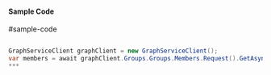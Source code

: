 #### Sample Code
#sample-code 

```C#

GraphServiceClient graphClient = new GraphServiceClient();
var members = await graphClient.Groups.Groups.Members.Request().GetAsync();
*** 

```